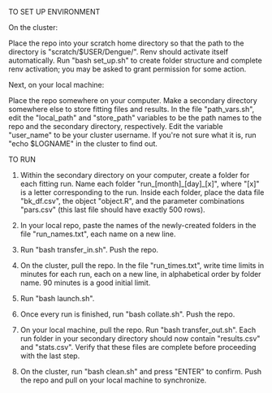 TO SET UP ENVIRONMENT

On the cluster:

Place the repo into your scratch home directory so that the path to the directory is "scratch/$USER/Dengue/". Renv should activate itself automatically. Run "bash set_up.sh" to create folder structure and complete renv activation; you may be asked to grant permission for some action.

Next, on your local machine:

Place the repo somewhere on your computer. Make a secondary directory somewhere else to store fitting files and results. In the file "path_vars.sh", edit the "local_path" and "store_path" variables to be the path names to the repo and the secondary directory, respectively. Edit the variable "user_name" to be your cluster username. If you're not sure what it is, run "echo $LOGNAME" in the cluster to find out.

TO RUN

1. Within the secondary directory on your computer, create a folder for each fitting run. Name each folder "run_[month]\_[day]\_[x]", where "[x]" is a letter corresponding to the run. Inside each folder, place the data file "bk_df.csv", the object "object.R", and the parameter combinations "pars.csv" (this last file should have exactly 500 rows).

2. In your local repo, paste the names of the newly-created folders in the file "run_names.txt", each name on a new line.

3. Run "bash transfer_in.sh". Push the repo.

4. On the cluster, pull the repo. In the file "run_times.txt", write time limits in minutes for each run, each on a new line, in alphabetical order by folder name. 90 minutes is a good initial limit.

5. Run "bash launch.sh".

6. Once every run is finished, run "bash collate.sh". Push the repo.

7. On your local machine, pull the repo. Run "bash transfer_out.sh". Each run folder in your secondary directory should now contain "results.csv" and "stats.csv". Verify that these files are complete before proceeding with the last step.

8. On the cluster, run "bash clean.sh" and press "ENTER" to confirm. Push the repo and pull on your local machine to synchronize.
